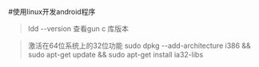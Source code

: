 #使用linux开发android程序

>ldd --version
>查看gun c 库版本



>激活在64位系统上的32位功能
>sudo dpkg --add-architecture i386 && sudo apt-get update && sudo apt-get install ia32-libs


